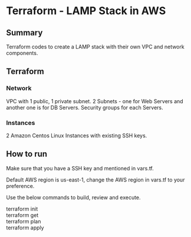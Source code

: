 # Terraform - LAMP Stack in AWS

## Summary

Terraform codes to create a LAMP stack with their own VPC and network components.

## Terraform

### Network
VPC with 1 public, 1 private subnet.
2 Subnets - one for Web Servers and another one is for DB Servers.
Security groups for each Servers.

### Instances
2 Amazon Centos Linux Instances with existing SSH keys.

## How to run

Make sure that you have a SSH key and mentioned in vars.tf.

Default AWS region is us-east-1, change the AWS region in vars.tf to your preference.

Use the below commands to build, review and execute.

terraform init  
terraform get  
terraform plan  
terraform apply  
